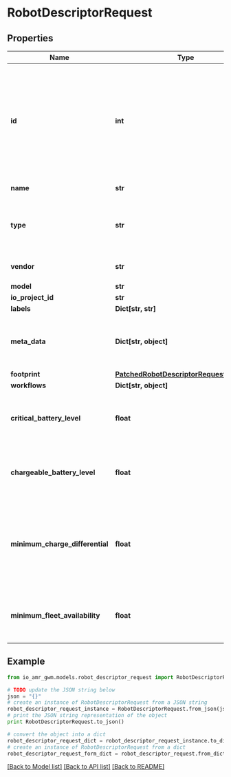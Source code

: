 # RobotDescriptorRequest


## Properties
Name | Type | Description | Notes
------------ | ------------- | ------------- | -------------
**id** | **int** | user defined &#x60;id&#x60; of this object. Must be unique in the site or map (for nodes and edges); Default random 53 bit integer | [optional] 
**name** | **str** | Name of the robot | 
**type** | **str** | Type of robot  * &#x60;AMR&#x60; - Amr * &#x60;FORKLIFT&#x60; - Forklift | [optional] 
**vendor** | **str** | Name of system vendor | 
**model** | **str** |  | 
**io_project_id** | **str** |  | [optional] 
**labels** | **Dict[str, str]** |  | 
**meta_data** | **Dict[str, object]** | optional JSON encoded metadata for this object | [optional] 
**footprint** | [**PatchedRobotDescriptorRequestFootprint**](PatchedRobotDescriptorRequestFootprint.md) |  | [optional] 
**workflows** | **Dict[str, object]** |  | [optional] 
**critical_battery_level** | **float** | Battery level under which a robot have to go to charge in % | [optional] 
**chargeable_battery_level** | **float** | Battery level under which a robot can be sent to charge in % | [optional] 
**minimum_charge_differential** | **float** | Minimum battery amount in % that robot needs to charge before stopping charging | [optional] 
**minimum_fleet_availability** | **float** | Robot fleet part that needs to be available at a given time in % | [optional] 

## Example

```python
from io_amr_gwm.models.robot_descriptor_request import RobotDescriptorRequest

# TODO update the JSON string below
json = "{}"
# create an instance of RobotDescriptorRequest from a JSON string
robot_descriptor_request_instance = RobotDescriptorRequest.from_json(json)
# print the JSON string representation of the object
print RobotDescriptorRequest.to_json()

# convert the object into a dict
robot_descriptor_request_dict = robot_descriptor_request_instance.to_dict()
# create an instance of RobotDescriptorRequest from a dict
robot_descriptor_request_form_dict = robot_descriptor_request.from_dict(robot_descriptor_request_dict)
```
[[Back to Model list]](../README.md#documentation-for-models) [[Back to API list]](../README.md#documentation-for-api-endpoints) [[Back to README]](../README.md)


